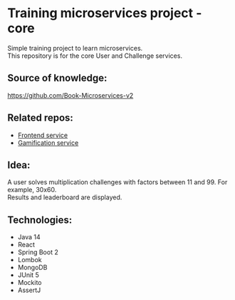 # Training microservices project - core
Simple training project to learn microservices. <br>
This repository is for the core User and Challenge services.

## Source of knowledge:
https://github.com/Book-Microservices-v2

## Related repos:
<ul>
  <li><a href='https://github.com/olegyev/learn-microservices-multiplicator-frontend'>Frontend service</a></li>
  <li><a href='https://github.com/olegyev/learn-microservices-multiplicator-gamification'>Gamification service</a></li>
</ul>

## Idea:
A user solves multiplication challenges with factors between 11 and 99. For example, 30x60. <br>
Results and leaderboard are displayed.

## Technologies:
<ul>
  <li>Java 14</li>
  <li>React</li>
  <li>Spring Boot 2</li>
  <li>Lombok</li>
  <li>MongoDB</li>
  <li>JUnit 5</li>
  <li>Mockito</li>
  <li>AssertJ</li>
</ul>
